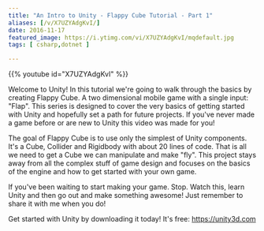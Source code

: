 ```yaml
---
title: "An Intro to Unity - Flappy Cube Tutorial - Part 1"
aliases: [/v/X7UZYAdgKvI/]
date: 2016-11-17
featured_image: https://i.ytimg.com/vi/X7UZYAdgKvI/mqdefault.jpg
tags: [ csharp,dotnet ]

---
```


{{% youtube id="X7UZYAdgKvI" %}}

Welcome to Unity! In this tutorial we're going to walk through the basics by creating Flappy Cube. A two dimensional mobile game with a single input: "Flap". This series is designed to cover the very basics of getting started with Unity and hopefully set a path for future projects. If you've never made a game before or are new to Unity this video was made for you!

The goal of Flappy Cube is to use only the simplest of Unity components. It's a Cube, Collider and Rigidbody with about 20 lines of code. That is all we need to get a Cube we can manipulate and make "fly". This project stays away from all the complex stuff of game design and focuses on the basics of the engine and how to get started with your own game.

If you've been waiting to start making your game. Stop. Watch this, learn Unity and then go out and make something awesome! Just remember to share it with me when you do!

Get started with Unity by downloading it today! It's free: https://unity3d.com